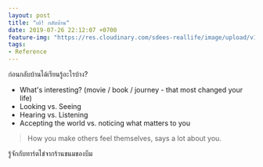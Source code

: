 ```yaml
---
layout: post
title: "เย้! กลับบ้าน"
date: 2019-07-26 22:12:07 +0700
feature-img: "https://res.cloudinary.com/sdees-reallife/image/upload/v1555658919/sample_feature_img.png"
tags:
- Reference
---
```

ก่อนกลับบ้านได้เรียนรู้อะไรบ้าง?

- What's interesting? (movie / book / journey - that most changed your life)
- Looking vs. Seeing
- Hearing vs. Listening
- Accepting the world vs. noticing what matters to you

> How you make others feel themselves, says a lot about you.

<i class="fa fa-child" style="color:plum"></i>

รู้จักกับทาร์ตไข่จากร้านขนมของบีม
